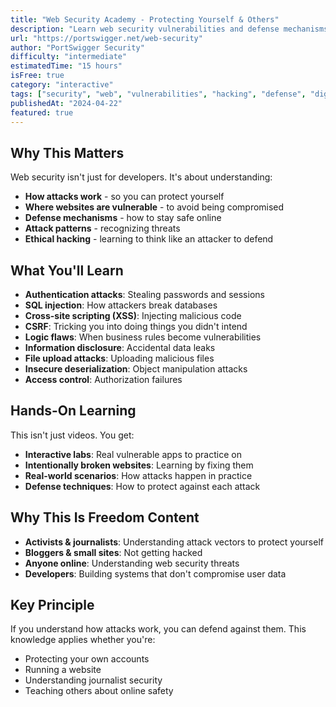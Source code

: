 ```yaml
---
title: "Web Security Academy - Protecting Yourself & Others"
description: "Learn web security vulnerabilities and defense mechanisms. Understand SQL injection, XSS, authentication attacks, and how to protect yourself online. Essential knowledge for anyone building or using the web."
url: "https://portswigger.net/web-security"
author: "PortSwigger Security"
difficulty: "intermediate"
estimatedTime: "15 hours"
isFree: true
category: "interactive"
tags: ["security", "web", "vulnerabilities", "hacking", "defense", "digital-freedom"]
publishedAt: "2024-04-22"
featured: true
---
```


## Why This Matters

Web security isn't just for developers. It's about understanding:
- **How attacks work** - so you can protect yourself
- **Where websites are vulnerable** - to avoid being compromised
- **Defense mechanisms** - how to stay safe online
- **Attack patterns** - recognizing threats
- **Ethical hacking** - learning to think like an attacker to defend

## What You'll Learn

- **Authentication attacks**: Stealing passwords and sessions
- **SQL injection**: How attackers break databases
- **Cross-site scripting (XSS)**: Injecting malicious code
- **CSRF**: Tricking you into doing things you didn't intend
- **Logic flaws**: When business rules become vulnerabilities
- **Information disclosure**: Accidental data leaks
- **File upload attacks**: Uploading malicious files
- **Insecure deserialization**: Object manipulation attacks
- **Access control**: Authorization failures

## Hands-On Learning

This isn't just videos. You get:
- **Interactive labs**: Real vulnerable apps to practice on
- **Intentionally broken websites**: Learning by fixing them
- **Real-world scenarios**: How attacks happen in practice
- **Defense techniques**: How to protect against each attack

## Why This Is Freedom Content

- **Activists & journalists**: Understanding attack vectors to protect yourself
- **Bloggers & small sites**: Not getting hacked
- **Anyone online**: Understanding web security threats
- **Developers**: Building systems that don't compromise user data

## Key Principle

If you understand how attacks work, you can defend against them. This knowledge applies whether you're:
- Protecting your own accounts
- Running a website
- Understanding journalist security
- Teaching others about online safety
